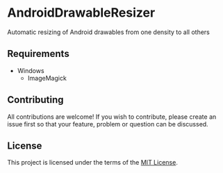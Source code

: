 # AndroidDrawableResizer

Automatic resizing of Android drawables from one density to all others

## Requirements

 * Windows
   * ImageMagick

## Contributing

All contributions are welcome! If you wish to contribute, please create an issue first so that your feature, problem or question can be discussed.

## License

This project is licensed under the terms of the [MIT License](https://opensource.org/licenses/MIT).
